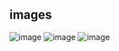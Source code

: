 ## images
![image](https://github.com/user-attachments/assets/fd6202ed-c8bc-463e-947c-f00d49ca9c40)
![image](https://github.com/user-attachments/assets/3d3a7d0f-35cd-4dda-94ff-ce0cffe2b6df)
![image](https://github.com/user-attachments/assets/b90e5054-fceb-4976-b361-491f5e605503)
